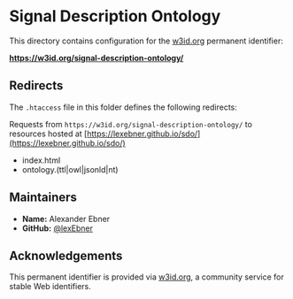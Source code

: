 # Signal Description Ontology

This directory contains configuration for the [w3id.org](https://w3id.org) permanent identifier:

**https://w3id.org/signal-description-ontology/**

## Redirects

The `.htaccess` file in this folder defines the following redirects:

Requests from `https://w3id.org/signal-description-ontology/` to resources hosted at [https://lexebner.github.io/sdo/](https://lexebner.github.io/sdo/)

- index.html
- ontology.(ttl|owl|jsonld|nt)

## Maintainers

- **Name:** Alexander Ebner 
- **GitHub:** [@lexEbner](https://github.com/lexEbner) 

## Acknowledgements

This permanent identifier is provided via [w3id.org](https://w3id.org), a community service for stable Web identifiers.

